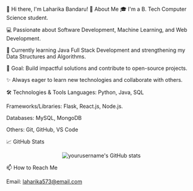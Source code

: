 👋 Hi there, I'm Laharika Bandaru!
🚀 About Me
🎓 I'm a B. Tech Computer Science student.

💻 Passionate about Software Development, Machine Learning, and Web Development.

🌱 Currently learning Java Full Stack Development and strengthening my Data Structures and Algorithms.

🎯 Goal: Build impactful solutions and contribute to open-source projects.

✨ Always eager to learn new technologies and collaborate with others.

🛠️ Technologies & Tools
Languages: Python, Java, SQL

Frameworks/Libraries: Flask, React.js, Node.js.

Databases: MySQL, MongoDB

Others: Git, GitHub, VS Code

📈 GitHub Stats
<p align="center"> <img src="https://github-readme-stats.vercel.app/api?username=yourusername&show_icons=true&theme=radical" alt="yourusername's GitHub stats" /> </p>
📫 How to Reach Me


Email: laharika573@email.com

